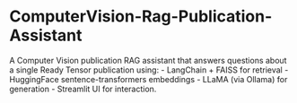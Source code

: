 # ComputerVision-Rag-Publication-Assistant
A Computer Vision publication RAG assistant that answers questions about a single Ready Tensor publication using: - LangChain + FAISS for retrieval - HuggingFace sentence-transformers embeddings - LLaMA (via Ollama) for generation - Streamlit UI for interaction. 

